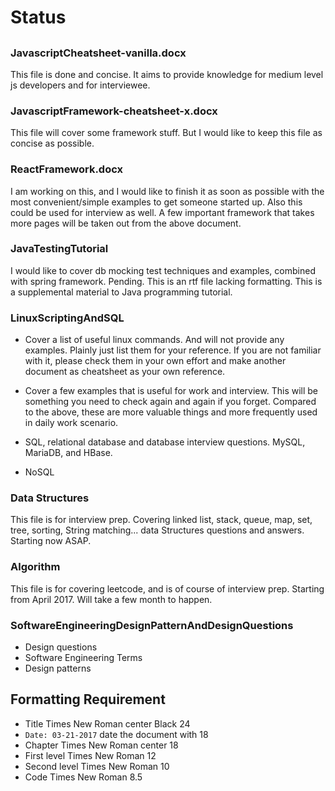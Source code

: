 # Status

##
### JavascriptCheatsheet-vanilla.docx
This file is done and concise.
It aims to provide knowledge for medium level js developers and for interviewee.

### JavascriptFramework-cheatsheet-x.docx
This file will cover some framework stuff.
But I would like to keep this file as concise as possible.

### ReactFramework.docx
I am working on this, and I would like to finish it as soon as possible with the most convenient/simple examples to get someone started up. Also this could be used for interview as well. A few important framework that takes more pages will be taken out from the above document.

### JavaTestingTutorial
I would like to cover db mocking test techniques and examples, combined with spring framework. Pending. This is an rtf file lacking formatting.
This is a supplemental material to Java programming tutorial.

### LinuxScriptingAndSQL
* Cover a list of useful linux commands.
And will not provide any examples. Plainly just list them for your reference. If you are not familiar with it, please check them in your own effort and make another document as cheatsheet as your own reference.

* Cover a few examples that is useful for work and interview. This will be something you need to check again and again if you forget. Compared to the above, these are more valuable things and more frequently used in daily work scenario.

* SQL, relational database and database interview questions. MySQL, MariaDB, and HBase.

* NoSQL

### Data Structures
This file is for interview prep.
Covering linked list, stack, queue, map, set, tree, sorting, String matching... data Structures questions and answers.
Starting now ASAP.

### Algorithm
This file is for covering leetcode, and is of course of interview prep. Starting from April 2017. Will take a few month to happen.

### SoftwareEngineeringDesignPatternAndDesignQuestions
* Design questions
* Software Engineering Terms
* Design patterns

## Formatting Requirement
* Title Times New Roman center Black 24
* `Date: 03-21-2017` date the document with 18
* Chapter Times New Roman center 18
* First level Times New Roman 12
* Second level Times New Roman 10
* Code Times New Roman 8.5
